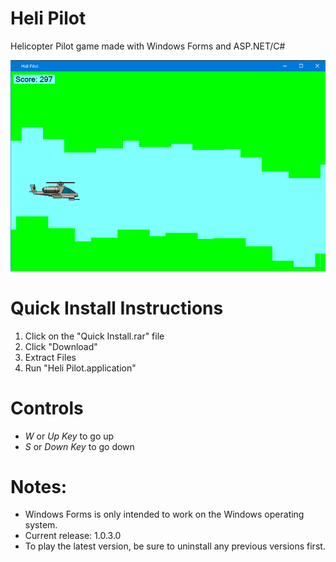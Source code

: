 # Heli Pilot
Helicopter Pilot game made with Windows Forms and ASP.NET/C#
 
<img src="/Heli Pilot/Resources/Demo.png">

# Quick Install Instructions

1. Click on the "Quick Install.rar" file
2. Click "Download"
3. Extract Files
4. Run "Heli Pilot.application"

# Controls
- _W_ or _Up Key_ to go up
- _S_ or _Down Key_ to go down

# Notes:
- Windows Forms is only intended to work on the Windows operating system.
- Current release: 1.0.3.0
- To play the latest version, be sure to uninstall any previous versions first.
